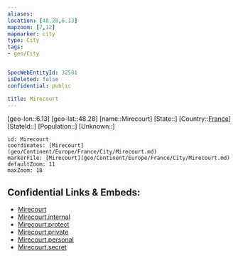 ```yaml
---
aliases: 
location: [48.28,6.13]
mapzoom: [7,12] 
mapmarker: city 
type: City
tags:
- geo/City


SpocWebEntityId: 32501
isDeleted: false
confidential: public

title: Mirecourt
---
```

[geo-lon::6.13]
[geo-lat::48.28]
[name::Mirecourt]
[State::]
[Country::[France](geo/Continent/Europe/France.md)]
[StateId::]
[Population::]
[Unknown::]


```leaflet
id: Mirecourt
coordinates: [Mirecourt](geo/Continent/Europe/France/City/Mirecourt.md)
markerFile: [Mirecourt](geo/Continent/Europe/France/City/Mirecourt.md)
defaultZoom: 11 
maxZoom: 18
```


## Confidential Links & Embeds: 
- [Mirecourt](../../../../../../_public/geo/Continent/Europe/France/City/Mirecourt.md) 
- [Mirecourt.internal](../../../../../../_internal/geo/Continent/Europe/France/City/Mirecourt.internal.md) 
- [Mirecourt.protect](../../../../../../_protect/geo/Continent/Europe/France/City/Mirecourt.protect.md) 
- [Mirecourt.private](../../../../../../_private/geo/Continent/Europe/France/City/Mirecourt.private.md) 
- [Mirecourt.personal](../../../../../../_personal/geo/Continent/Europe/France/City/Mirecourt.personal.md) 
- [Mirecourt.secret](../../../../../../_secret/geo/Continent/Europe/France/City/Mirecourt.secret.md) 
